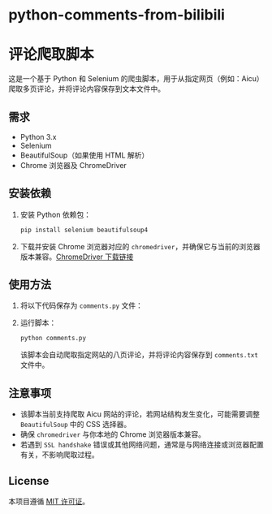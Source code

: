 # python-comments-from-bilibili
# 评论爬取脚本
这是一个基于 Python 和 Selenium 的爬虫脚本，用于从指定网页（例如：Aicu）爬取多页评论，并将评论内容保存到文本文件中。

## 需求
- Python 3.x
- Selenium
- BeautifulSoup（如果使用 HTML 解析）
- Chrome 浏览器及 ChromeDriver

## 安装依赖

1. 安装 Python 依赖包：
   ```bash
   pip install selenium beautifulsoup4
   ```

2. 下载并安装 Chrome 浏览器对应的 `chromedriver`，并确保它与当前的浏览器版本兼容。[ChromeDriver 下载链接](https://sites.google.com/a/chromium.org/chromedriver/)

## 使用方法

1. 将以下代码保存为 `comments.py` 文件：


2. 运行脚本：
   ```bash
   python comments.py
   ```

   该脚本会自动爬取指定网站的八页评论，并将评论内容保存到 `comments.txt` 文件中。

## 注意事项

- 该脚本当前支持爬取 Aicu 网站的评论，若网站结构发生变化，可能需要调整 `BeautifulSoup` 中的 CSS 选择器。
- 确保 `chromedriver` 与你本地的 Chrome 浏览器版本兼容。
- 若遇到 `SSL handshake` 错误或其他网络问题，通常是与网络连接或浏览器配置有关，不影响爬取过程。

## License

本项目遵循 [MIT 许可证](https://opensource.org/licenses/MIT)。
```
